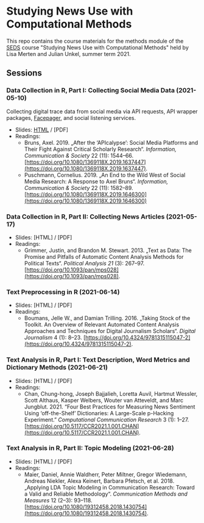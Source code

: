 # Studying News Use with Computational Methods

This repo contains the course materials for the methods module of the [SEDS](https://www.wiwi.uni-konstanz.de/studium/master-of-science/seds/) course "Studying News Use with Computational Methods" held by Lisa Merten and Julian Unkel, summer term 2021.

## Sessions

### Data Collection in R, Part I: Collecting Social Media Data (2021-05-10)

Collecting digital trace data from social media via API requests, API wrapper packages, [Facepager](https://github.com/strohne/Facepager), and social listening services.

- Slides: [HTML](1_data_collection_1.html) / [PDF]
- Readings:
  - Bruns, Axel. 2019. „After the ‘APIcalypse’: Social Media Platforms and Their Fight Against Critical Scholarly Research“. *Information, Communication & Society* 22 (11): 1544–66. [https://doi.org/10.1080/1369118X.2019.1637447](https://doi.org/10.1080/1369118X.2019.1637447).
  - Puschmann, Cornelius. 2019. „An End to the Wild West of Social Media Research: A Response to Axel Bruns“. *Information, Communication & Society* 22 (11): 1582–89. [https://doi.org/10.1080/1369118X.2019.1646300](https://doi.org/10.1080/1369118X.2019.1646300)

### Data Collection in R, Part II: Collecting News Articles (2021-05-17)

- Slides: [HTML] / [PDF]
- Readings:
  - Grimmer, Justin, and Brandon M. Stewart. 2013. „Text as Data: The Promise and Pitfalls of Automatic Content Analysis Methods for Political Texts“. *Political Analysis 21* (3): 267–97. [https://doi.org/10.1093/pan/mps028](https://doi.org/10.1093/pan/mps028).

### Text Preprocessing in R (2021-06-14)

- Slides: [HTML] / [PDF]
- Readings:
  - Boumans, Jelle W., and Damian Trilling. 2016. „Taking Stock of the Toolkit. An Overview of Relevant Automated Content Analysis Approaches and Techniques for Digital Journalism Scholars“. *Digital Journalism* 4 (1): 8–23. [https://doi.org/10.4324/9781315115047-2](https://doi.org/10.4324/9781315115047-2).

### Text Analysis in R, Part I: Text Description, Word Metrics and Dictionary Methods (2021-06-21)

- Slides: [HTML] / [PDF]
- Readings:
  - Chan, Chung-hong, Joseph Bajjalieh, Loretta Auvil, Hartmut Wessler, Scott Althaus, Kasper Welbers, Wouter van Atteveldt, and Marc Jungblut. 2021. “Four Best Practices for Measuring News Sentiment Using ‘off-the-Shelf’ Dictionaries: A Large-Scale p-Hacking Experiment.” *Computational Communication Research* 3 (1): 1–27. [https://doi.org/10.5117/CCR2021.1.001.CHAN](https://doi.org/10.5117/CCR2021.1.001.CHAN).


### Text Analysis in R, Part II: Topic Modeling (2021-06-28)

- Slides: [HTML] / [PDF]
- Readings:
  - Maier, Daniel, Annie Waldherr, Peter Miltner, Gregor Wiedemann, Andreas Niekler, Alexa Keinert, Barbara Pfetsch, et al. 2018. „Applying LDA Topic Modeling in Communication Research: Toward a Valid and Reliable Methodology“. *Communication Methods and Measures* 12 (2–3): 93–118. [https://doi.org/10.1080/19312458.2018.1430754](https://doi.org/10.1080/19312458.2018.1430754).